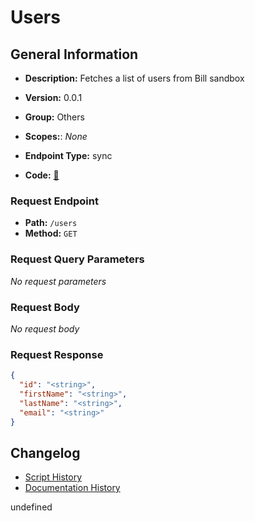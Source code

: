 # Users

## General Information
- **Description:** Fetches a list of users from Bill sandbox

- **Version:** 0.0.1
- **Group:** Others
- **Scopes:**: _None_
- **Endpoint Type:** sync
- **Code:** [🔗](https://github.com/NangoHQ/integration-templates/tree/main/integrations/bill-sandbox/syncs/users.ts)

### Request Endpoint

- **Path:** `/users`
- **Method:** `GET`

### Request Query Parameters

_No request parameters_

### Request Body

_No request body_

### Request Response

```json
{
  "id": "<string>",
  "firstName": "<string>",
  "lastName": "<string>",
  "email": "<string>"
}
```

## Changelog


- [Script History](https://github.com/NangoHQ/integration-templates/commits/main/integrations/bill-sandbox/syncs/users.ts)
- [Documentation History](https://github.com/NangoHQ/integration-templates/commits/main/integrations/bill-sandbox/syncs/users.md)

<!-- END  GENERATED CONTENT -->



undefined